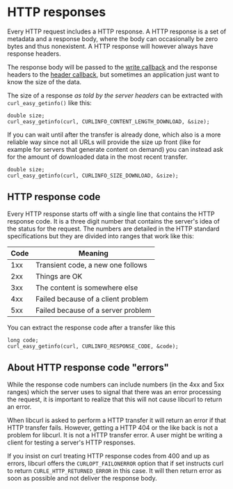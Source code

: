 # HTTP responses

Every HTTP request includes a HTTP response. A HTTP response is a set of
metadata and a response body, where the body can occasionally be zero bytes
and thus nonexistent. A HTTP response will however always have response
headers.

The response body will be passed to the [write
callback](../libcurl/callbacks/write.md) and the response headers to the
[header callback](../libcurl/callbacks/header.md), but sometimes an
application just want to know the size of the data.

The size of a response *as told by the server headers* can be extracted with
`curl_easy_getinfo()` like this:

    double size;
    curl_easy_getinfo(curl, CURLINFO_CONTENT_LENGTH_DOWNLOAD, &size);

If you can wait until after the transfer is already done, which also is a more
reliable way since not all URLs will provide the size up front (like for
example for servers that generate content on demand) you can instead ask for
the amount of downloaded data in the most recent transfer.

    double size;
    curl_easy_getinfo(curl, CURLINFO_SIZE_DOWNLOAD, &size);

## HTTP response code

Every HTTP response starts off with a single line that contains the HTTP
response code. It is a three digit number that contains the server's idea of
the status for the request. The numbers are detailed in the HTTP standard
specifications but they are divided into ranges that work like this:

| Code | Meaning                               |
|------|---------------------------------------|
|1xx   | Transient code, a new one follows     |
|2xx   | Things are OK                         |
|3xx   | The content is somewhere else         |
|4xx   | Failed because of a client problem    |
|5xx   | Failed because of a server problem    |

You can extract the response code after a transfer like this

    long code;
    curl_easy_getinfo(curl, CURLINFO_RESPONSE_CODE, &code);

## About HTTP response code "errors"

While the response code numbers can include numbers (in the 4xx and 5xx ranges)
which the server uses to signal that there was an error processing the request,
it is important to realize that this will not cause libcurl to return an
error.

When libcurl is asked to perform a HTTP transfer it will return an error if that
HTTP transfer fails. However, getting a HTTP 404 or the like back is not a
problem for libcurl. It is not a HTTP transfer error. A user might be
writing a client for testing a server's HTTP responses.

If you insist on curl treating HTTP response codes from 400 and up as errors,
libcurl offers the `CURLOPT_FAILONERROR` option that if set instructs curl to
return `CURLE_HTTP_RETURNED_ERROR` in this case. It will then return error as
soon as possible and not deliver the response body.
